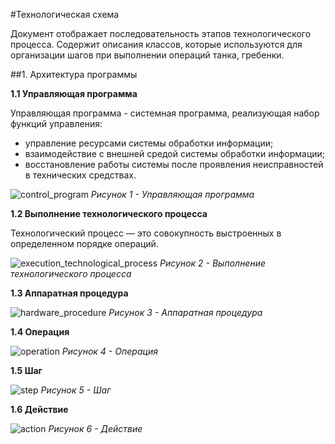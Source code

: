 #Технологическая схема

Документ отображает последовательность этапов технологического процесса. Содержит описания классов, которые используются для организации шагов при выполнении операций танка, гребенки. 

##1. Архитектура программы
  
**1.1 Управляющая программа**

Управляющая программа - системная программа, реализующая набор функций управления:
 - управление ресурсами системы обработки информации; 
 - взаимодействие с внешней средой системы обработки информации; 
 - восстановление работы системы после проявления неисправностей в технических средствах.

![control_program](D:\savushkin\ptusa_main\docs\block_diagram\block_diagram_images\control_program.svg)
*Рисунок 1 - Управляющая программа*

**1.2 Выполнение технологического процесса**

Технологический процесс — это совокупность выстроенных в определенном порядке операций.

![execution_technological_process](D:\savushkin\ptusa_main\docs\block_diagram\block_diagram_images\execution_technological_process.svg)
*Рисунок 2 - Выполнение технологического процесса*

**1.3 Аппаратная процедура**

![hardware_procedure](D:\savushkin\ptusa_main\docs\block_diagram\block_diagram_images\hardware_procedure.svg)
*Рисунок 3 - Аппаратная процедура*

**1.4 Операция**

![operation](D:\savushkin\ptusa_main\docs\block_diagram\block_diagram_images\operation.svg)
*Рисунок 4 - Операция*

**1.5 Шаг**

![step](D:\savushkin\ptusa_main\docs\block_diagram\block_diagram_images\step.svg)
*Рисунок 5 - Шаг*

**1.6 Действие**

![action](D:\savushkin\ptusa_main\docs\block_diagram\block_diagram_images\action.svg)
*Рисунок 6 - Действие*